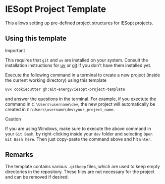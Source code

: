 # IESopt Project Template

This allows setting up pre-defined project structures for IESopt projects.

## Using this template

> [!IMPORTANT]
> This requires that `git` and `uv` are installed on your system. Consult the installation instructions for [uv](https://docs.astral.sh/uv/getting-started/installation/) or [git](https://git-scm.com/downloads/windows) if you don't have them installed yet.

Execute the following command in a terminal to create a new project (inside the current working directory) using this template

```bash
uvx cookiecutter gh:ait-energy/iesopt-project-template
```

and answer the questions in the terminal. For example, if you exectute the command in `C:\Users\username\dev`, the new project will automatically be created in `C:\Users\username\dev\your_project_name`.

> [!CAUTION]
> If you are using Windows, make sure to execute the above command in your `Git Bash`, by right-clicking inside your `dev` folder and selecting `Open Git Bash here`. Then just copy-paste the command above and hit `Enter`.

## Remarks

The template contains various `.gitkeep` files, which are used to keep empty directories in the repository. These files are not necessary for the project and can be removed if desired.
